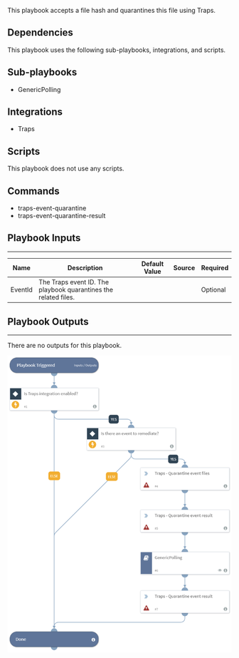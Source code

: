This playbook accepts a file hash and quarantines this file using Traps.

## Dependencies
This playbook uses the following sub-playbooks, integrations, and scripts.

## Sub-playbooks
* GenericPolling

## Integrations
* Traps

## Scripts
This playbook does not use any scripts.

## Commands
* traps-event-quarantine
* traps-event-quarantine-result

## Playbook Inputs
---

| **Name** | **Description** | **Default Value** | **Source** | **Required** |
| --- | --- | --- | --- | --- |
| EventId | The Traps event ID. The playbook quarantines the related files. |  |  | Optional |

## Playbook Outputs
---
There are no outputs for this playbook.

![Block_File_Quarantine_Traps](https://github.com/ElazarK/content-docs/blob/master/images/playbooks/Block_File_Quarantine_Traps.png)
